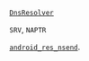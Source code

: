 

[`DnsResolver`](https://developer.android.google.cn/reference/android/net/DnsResolver)   

`SRV`, `NAPTR`   



[`android_res_nsend`](https://developer.android.google.cn/ndk/reference/group/networking#android_res_nsend).